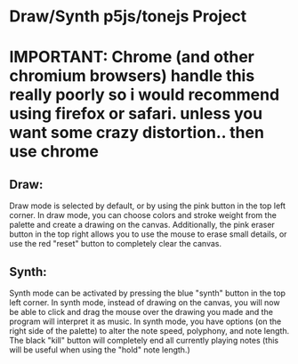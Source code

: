 # Draw/Synth p5js/tonejs Project
# IMPORTANT: Chrome (and other chromium browsers) handle this really poorly so i would recommend using firefox or safari. unless you want some crazy distortion.. then use chrome
## Draw:
Draw mode is selected by default, or by using the pink button in the top left corner. In draw mode, you can choose colors and stroke weight from the palette and create a drawing on the canvas. Additionally, the pink eraser button in the top right allows you to use the mouse to erase small details, or use the red "reset" button to completely clear the canvas.
## Synth:
Synth mode can be activated by pressing the blue "synth" button in the top left corner. In synth mode, instead of drawing on the canvas, you will now be able to click and drag the mouse over the drawing you made and the program will interpret it as music. In synth mode, you have options (on the right side of the palette) to alter the note speed, polyphony, and note length. The black "kill" button will completely end all currently playing notes (this will be useful when using the "hold" note length.)

